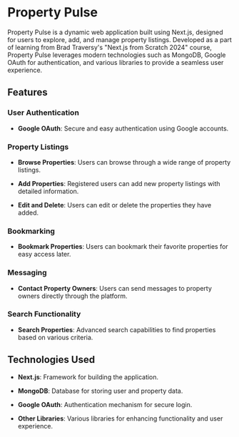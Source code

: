 Property Pulse
==============

Property Pulse is a dynamic web application built using Next.js, designed for users to explore, add, and manage property listings. Developed as a part of learning from Brad Traversy's "Next.js from Scratch 2024" course, Property Pulse leverages modern technologies such as MongoDB, Google OAuth for authentication, and various libraries to provide a seamless user experience.

Features
--------

### User Authentication

*   **Google OAuth**: Secure and easy authentication using Google accounts.
    

### Property Listings

*   **Browse Properties**: Users can browse through a wide range of property listings.
    
*   **Add Properties**: Registered users can add new property listings with detailed information.
    
*   **Edit and Delete**: Users can edit or delete the properties they have added.
    

### Bookmarking

*   **Bookmark Properties**: Users can bookmark their favorite properties for easy access later.
    

### Messaging

*   **Contact Property Owners**: Users can send messages to property owners directly through the platform.
    

### Search Functionality

*   **Search Properties**: Advanced search capabilities to find properties based on various criteria.
    

Technologies Used
-----------------

*   **Next.js**: Framework for building the application.
    
*   **MongoDB**: Database for storing user and property data.
    
*   **Google OAuth**: Authentication mechanism for secure login.
    
*   **Other Libraries**: Various libraries for enhancing functionality and user experience.